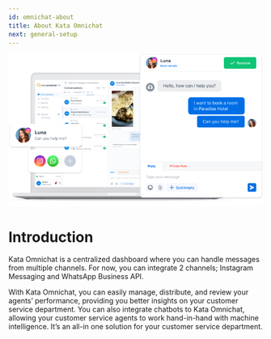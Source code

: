 ```yaml
---
id: omnichat-about
title: About Kata Omnichat
next: general-setup
---
```


![image alt text](./images/image_00.png)

# Introduction

Kata Omnichat is a centralized dashboard where you can handle messages from multiple channels. For now, you can integrate 2 channels; Instagram Messaging and WhatsApp Business API.

With Kata Omnichat, you can easily manage, distribute, and review your agents’ performance, providing you better insights on your customer service department. You can also integrate chatbots to Kata Omnichat, allowing your customer service agents to work hand-in-hand with machine intelligence. It’s an all-in one solution for your customer service department.
